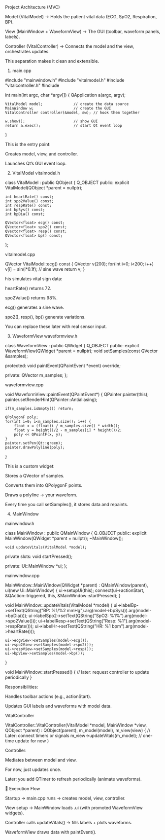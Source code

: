 Project Architecture (MVC)

Model (VitalModel) → Holds the patient vital data (ECG, SpO2, Respiration, BP).

View (MainWindow + WaveformView) → The GUI (toolbar, waveform panels, labels).

Controller (VitalController) → Connects the model and the view, orchestrates updates.

This separation makes it clean and extensible.

1. main.cpp

#include "mainwindow.h"
#include "vitalmodel.h"
#include "vitalcontroller.h"
#include <QApplication>

int main(int argc, char *argv[])
{
    QApplication a(argc, argv);

    VitalModel model;              // create the data source
    MainWindow w;                  // create the GUI
    VitalController controller(&model, &w); // hook them together

    w.show();                      // show GUI
    return a.exec();               // start Qt event loop
}

This is the entry point:

Creates model, view, and controller.

Launches Qt’s GUI event loop.

2. VitalModel
vitalmodel.h

class VitalModel : public QObject {
    Q_OBJECT
public:
    explicit VitalModel(QObject *parent = nullptr);

    int heartRate() const;
    int spo2Value() const;
    int respRate() const;
    int bpSys() const;
    int bpDia() const;

    QVector<float> ecg() const;
    QVector<float> spo2() const;
    QVector<float> resp() const;
    QVector<float> bp() const;
};

vitalmodel.cpp

QVector<float> VitalModel::ecg() const {
    QVector<float> v(200);
    for(int i=0; i<200; i++) v[i] = sin(i*0.1f); // sine wave
    return v;
}

his simulates vital sign data:

heartRate() returns 72.

spo2Value() returns 98%.

ecg() generates a sine wave.

spo2(), resp(), bp() generate variations.

You can replace these later with real sensor input.

3. WaveformView
waveformview.h

class WaveformView : public QWidget {
    Q_OBJECT
public:
    explicit WaveformView(QWidget *parent = nullptr);
    void setSamples(const QVector<float> &samples);

protected:
    void paintEvent(QPaintEvent *event) override;

private:
    QVector<float> m_samples;
};


waveformview.cpp

void WaveformView::paintEvent(QPaintEvent*) {
    QPainter painter(this);
    painter.setRenderHint(QPainter::Antialiasing);

    if(m_samples.isEmpty()) return;

    QPolygonF poly;
    for(int i=0; i<m_samples.size(); i++) {
        float x = (float)i / m_samples.size() * width();
        float y = height()/2 - m_samples[i] * height()/2;
        poly << QPointF(x, y);
    }
    painter.setPen(Qt::green);
    painter.drawPolyline(poly);
}

This is a custom widget:

Stores a QVector<float> of samples.

Converts them into QPolygonF points.

Draws a polyline → your waveform.

Every time you call setSamples(), it stores data and repaints.

4. MainWindow

mainwindow.h

class MainWindow : public QMainWindow {
    Q_OBJECT
public:
    explicit MainWindow(QWidget *parent = nullptr);
    ~MainWindow();

    void updateVitals(VitalModel *model);

private slots:
    void startPressed();

private:
    Ui::MainWindow *ui;
};

mainwindow.cpp

MainWindow::MainWindow(QWidget *parent) : QMainWindow(parent), ui(new Ui::MainWindow) {
    ui->setupUi(this);
    connect(ui->actionStart, &QAction::triggered, this, &MainWindow::startPressed);
}

void MainWindow::updateVitals(VitalModel *model) {
    ui->labelBp->setText(QString("BP: %1/%2 mmHg").arg(model->bpSys()).arg(model->bpDia()));
    ui->labelSpo2->setText(QString("SpO2: %1%").arg(model->spo2Value()));
    ui->labelResp->setText(QString("Resp: %1").arg(model->respRate()));
    ui->labelHr->setText(QString("HR: %1 bpm").arg(model->heartRate()));

    ui->ecgView->setSamples(model->ecg());
    ui->spo2View->setSamples(model->spo2());
    ui->respView->setSamples(model->resp());
    ui->bpView->setSamples(model->bp());
}

void MainWindow::startPressed() {
    // later: request controller to update periodically
}

Responsibilities:

Handles toolbar actions (e.g., actionStart).

Updates GUI labels and waveforms with model data.

VitalController

VitalController::VitalController(VitalModel *model, MainWindow *view, QObject *parent)
    : QObject(parent), m_model(model), m_view(view) {
    // Later: connect timers or signals
    m_view->updateVitals(m_model); // one-time update for now
}


Controller:

Mediates between model and view.

For now, just updates once.

Later: you add QTimer to refresh periodically (animate waveforms).

🔹 Execution Flow

Startup → main.cpp runs → creates model, view, controller.

View setup → MainWindow loads .ui (with promoted WaveformView widgets).

Controller calls updateVitals() → fills labels + plots waveforms.

WaveformView draws data with paintEvent().


